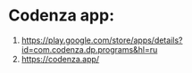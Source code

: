 # Codenza app: 
1) https://play.google.com/store/apps/details?id=com.codenza.dp.programs&hl=ru
2) https://codenza.app/
